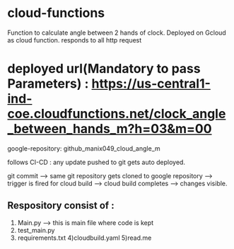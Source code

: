 # cloud-functions

Function to calculate angle between 2 hands of clock.
    Deployed on Gcloud as cloud function.
    responds to all http request


# deployed url(Mandatory to pass Parameters) : https://us-central1-ind-coe.cloudfunctions.net/clock_angle_between_hands_m?h=03&m=00

google-repository: github_manix049_cloud_angle_m

follows CI-CD : any update pushed to git gets auto deployed.

git commit --> same git repository gets cloned to google repository --> trigger is fired for cloud build --> cloud build completes --> changes visible.

Respository consist of :
------------------------
1) Main.py --> this is main file where code is kept
2) test_main.py
3) requirements.txt
4)cloudbuild.yaml
5)read.me



